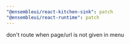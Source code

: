 ```yaml
---
"@ensembleui/react-kitchen-sink": patch
"@ensembleui/react-runtime": patch
---
```


don't route when page/url is not given in menu

